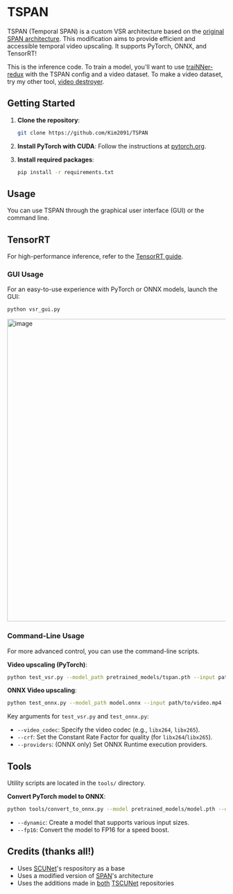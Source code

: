 # TSPAN
TSPAN (Temporal SPAN) is a custom VSR architecture based on the [original SPAN architecture](https://github.com/hongyuanyu/SPAN). This modification aims to provide efficient and accessible temporal video upscaling. It supports PyTorch, ONNX, and TensorRT!

This is the inference code. To train a model, you'll want to use [traiNNer-redux](https://github.com/the-database/traiNNer-redux) with the TSPAN config and a video dataset. To make a video dataset, try my other tool, [video destroyer](https://github.com/Kim2091/video-destroyer).

## Getting Started

1.  **Clone the repository**:
    ```bash
    git clone https://github.com/Kim2091/TSPAN
    ```

2.  **Install PyTorch with CUDA**:
    Follow the instructions at [pytorch.org](https://pytorch.org/get-started/locally/).

3.  **Install required packages**:
    ```bash
    pip install -r requirements.txt
    ```

## Usage

You can use TSPAN through the graphical user interface (GUI) or the command line.

## TensorRT

For high-performance inference, refer to the [TensorRT guide](tensorrt/README.md).

### GUI Usage

For an easy-to-use experience with PyTorch or ONNX models, launch the GUI:

```bash
python vsr_gui.py
```

<img width="602" height="698" alt="image" src="https://github.com/user-attachments/assets/744fd695-3fe8-4dc7-b52c-f3bca423e13c" />


### Command-Line Usage

For more advanced control, you can use the command-line scripts.

**Video upscaling (PyTorch)**:
```bash
python test_vsr.py --model_path pretrained_models/tspan.pth --input path/to/video.mp4 --output path/to/output.mp4
```

**ONNX Video upscaling**:
```bash
python test_onnx.py --model_path model.onnx --input path/to/video.mp4 --output path/to/output.mp4
```

Key arguments for `test_vsr.py` and `test_onnx.py`:
-   `--video_codec`: Specify the video codec (e.g., `libx264`, `libx265`).
-   `--crf`: Set the Constant Rate Factor for quality (for `libx264`/`libx265`).
-   `--providers`: (ONNX only) Set ONNX Runtime execution providers.

## Tools

Utility scripts are located in the `tools/` directory.

**Convert PyTorch model to ONNX**:
```bash
python tools/convert_to_onnx.py --model pretrained_models/model.pth --output model.onnx
```
-   `--dynamic`: Create a model that supports various input sizes.
-   `--fp16`: Convert the model to FP16 for a speed boost.

## Credits (thanks all!)
- Uses [SCUNet](https://github.com/aaf6aa/SCUNet)'s respository as a base
- Uses a modified version of [SPAN](https://github.com/hongyuanyu/SPAN)'s architecture
- Uses the additions made in [both](https://github.com/aaf6aa/SCUNet) [TSCUNet](https://github.com/Kim2091/TSCUNet) repositories








